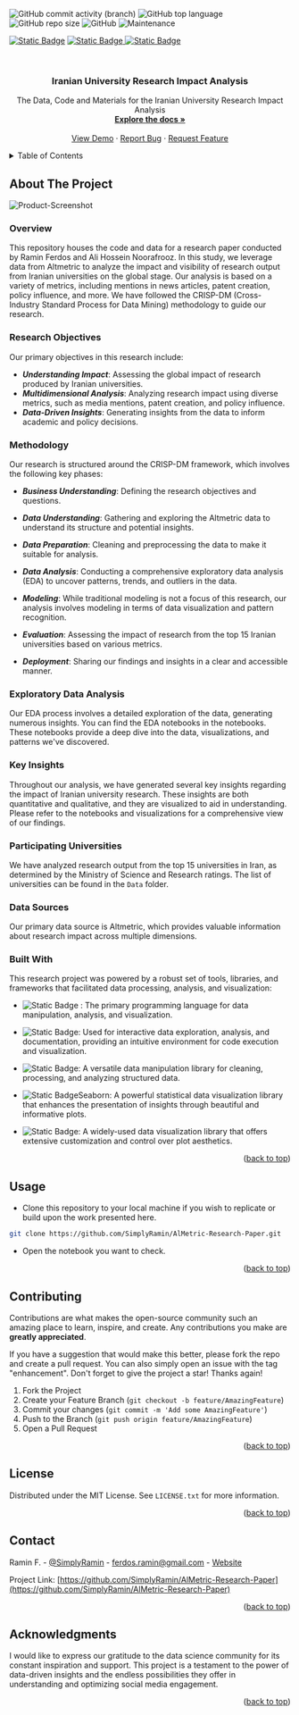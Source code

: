 <!-- PROJECT SHIELDS -->
![GitHub commit activity (branch)](https://img.shields.io/github/commit-activity/t/SimplyRamin/AlMetric-Research-Paper)
![GitHub top language](https://img.shields.io/github/languages/top/SimplyRamin/AlMetric-Research-Paper?logo=html5)
![GitHub repo size](https://img.shields.io/github/repo-size/SimplyRamin/AlMetric-Research-Paper)
![GitHub](https://img.shields.io/github/license/SimplyRamin/AlMetric-Research-Paper)
![Maintenance](https://img.shields.io/maintenance/no/2023)

[![Static Badge](https://img.shields.io/badge/Ramin%20F.-%230A66C2?style=for-the-badge&logo=linkedin)](https://www.linkedin.com/in/raminferdos/)
[![Static Badge](https://img.shields.io/badge/ferdos.ramin%40gmail.com-%23fefefe?style=for-the-badge&logo=gmail)
](mailto:ferdos.ramin@gmail.com)
[![Static Badge](https://img.shields.io/badge/Visit%20My%20Personal%20Portfolio-%23092540?style=for-the-badge)](https://simplyramin.github.io/)

<!-- PROJECT LOGO -->
<br />
<div align="center" id=readme-top>
  <h3 align="center">Iranian University Research Impact Analysis</h3>

  <p align="center">
    The Data, Code and Materials for the Iranian University Research Impact Analysis
    <br />
    <a href="https://github.com/SimplyRamin/AlMetric-Research-Paper"><strong>Explore the docs »</strong></a>
    <br />
    <br />
    <a href="https://github.com/SimplyRamin/AlMetric-Research-Paper">View Demo</a>
    ·
    <a href="https://github.com/SimplyRamin/AlMetric-Research-Paper/issues">Report Bug</a>
    ·
    <a href="https://github.com/SimplyRamin/AlMetric-Research-Paper/issues">Request Feature</a>
  </p>
</div>



<!-- TABLE OF CONTENTS -->
<details>
  <summary>Table of Contents</summary>
  <ol>
    <li>
      <a href="#about-the-project">About The Project</a>
      <ul>
        <li><a href="#overview">Overview</a></li>
        <li><a href="#methodology">Methodology</a></li>
        <li><a href="#exploratory-data-analysis">Exploratory Data Analysis</a></li>
        <li><a href="#key-insights">Key Insights</a></li>
        <li><a href="#participating-universities">Participating Universities</a></li>
        <li><a href="#data-sources">Data Sources</a></li>
        <li><a href="#built-with">Built With</a></li>
      </ul>
    </li>
    <li><a href="#usage">Usage</a></li>
    <li><a href="#contributing">Contributing</a></li>
    <li><a href="#license">License</a></li>
    <li><a href="#contact">Contact</a></li>
    <li><a href="#acknowledgments">Acknowledgments</a></li>
  </ol>
</details>


<!-- ABOUT THE PROJECT -->
## About The Project

![Product-Screenshot](images/output.png)

### Overview

This repository houses the code and data for a research paper conducted by Ramin Ferdos and Ali Hossein Noorafrooz. In this study, we leverage data from Altmetric to analyze the impact and visibility of research output from Iranian universities on the global stage. Our analysis is based on a variety of metrics, including mentions in news articles, patent creation, policy influence, and more. We have followed the CRISP-DM (Cross-Industry Standard Process for Data Mining) methodology to guide our research.

### Research Objectives
Our primary objectives in this research include:

- ***Understanding Impact***: Assessing the global impact of research produced by Iranian universities.
- ***Multidimensional Analysis***: Analyzing research impact using diverse metrics, such as media mentions, patent creation, and policy influence.
- ***Data-Driven Insights***: Generating insights from the data to inform academic and policy decisions.

### Methodology

Our research is structured around the CRISP-DM framework, which involves the following key phases:

- ***Business Understanding***: Defining the research objectives and questions.

- ***Data Understanding***: Gathering and exploring the Altmetric data to understand its structure and potential insights.

- ***Data Preparation***: Cleaning and preprocessing the data to make it suitable for analysis.

- ***Data Analysis***: Conducting a comprehensive exploratory data analysis (EDA) to uncover patterns, trends, and outliers in the data.

- ***Modeling***: While traditional modeling is not a focus of this research, our analysis involves modeling in terms of data visualization and pattern recognition.

- ***Evaluation***: Assessing the impact of research from the top 15 Iranian universities based on various metrics.

- ***Deployment***: Sharing our findings and insights in a clear and accessible manner.

### Exploratory Data Analysis
Our EDA process involves a detailed exploration of the data, generating numerous insights. You can find the EDA notebooks in the notebooks. These notebooks provide a deep dive into the data, visualizations, and patterns we've discovered.

### Key Insights
Throughout our analysis, we have generated several key insights regarding the impact of Iranian university research. These insights are both quantitative and qualitative, and they are visualized to aid in understanding. Please refer to the notebooks and visualizations for a comprehensive view of our findings.

### Participating Universities
We have analyzed research output from the top 15 universities in Iran, as determined by the Ministry of Science and Research ratings. The list of universities can be found in the `Data` folder.

### Data Sources
Our primary data source is Altmetric, which provides valuable information about research impact across multiple dimensions.

### Built With

This research project was powered by a robust set of tools, libraries, and frameworks that facilitated data processing, analysis, and visualization:

- ![Static Badge](https://img.shields.io/badge/Python-%23fafafa?style=flat&logo=python&logoColor=%231572B6)
: The primary programming language for data manipulation, analysis, and visualization.

- ![Static Badge](https://img.shields.io/badge/Jupyter_Notebooks-%23fafafa?style=flat&logo=jupyter&logoColor=%231572B6): Used for interactive data exploration, analysis, and documentation, providing an intuitive environment for code execution and visualization.

- ![Static Badge](https://img.shields.io/badge/Pandas-%23fafafa?style=flat&logo=pandas&logoColor=%231572B6): A versatile data manipulation library for cleaning, processing, and analyzing structured data.

- ![Static Badge](https://img.shields.io/badge/Seaborn-%23fafafa?style=flat&logo=seaborn&logoColor=%231572B6)Seaborn: A powerful statistical data visualization library that enhances the presentation of insights through beautiful and informative plots.

- ![Static Badge](https://img.shields.io/badge/Matplotlib-%23fafafa?style=flat&logo=matplotlib&logoColor=%231572B6): A widely-used data visualization library that offers extensive customization and control over plot aesthetics.

<p align="right">(<a href="#readme-top">back to top</a>)</p>

<!-- HOW TO USE THIS REPOSITORY -->
## Usage
- Clone this repository to your local machine if you wish to replicate or build upon the work presented here.
```bash
git clone https://github.com/SimplyRamin/AlMetric-Research-Paper.git
```

- Open the notebook you want to check.

<p align="right">(<a href="#readme-top">back to top</a>)</p>

<!-- CONTRIBUTING -->
## Contributing

Contributions are what makes the open-source community such an amazing place to learn, inspire, and create. Any contributions you make are **greatly appreciated**.

If you have a suggestion that would make this better, please fork the repo and create a pull request. You can also simply open an issue with the tag "enhancement".
Don't forget to give the project a star! Thanks again!

1. Fork the Project
2. Create your Feature Branch (`git checkout -b feature/AmazingFeature`)
3. Commit your changes (`git commit -m 'Add some AmazingFeature'`)
4. Push to the Branch (`git push origin feature/AmazingFeature`)
5. Open a Pull Request

<p align="right">(<a href="#readme-top">back to top</a>)</p>


<!-- LICENSE -->
## License

Distributed under the MIT License. See `LICENSE.txt` for more information.

<p align="right">(<a href="#readme-top">back to top</a>)</p>


<!-- CONTACT -->
## Contact

Ramin F. - [@SimplyRamin](https://www.linkedin.com/in/raminferdos/) - ferdos.ramin@gmail.com - [Website](https://AlMetric-Research-Paper)

Project Link: [https://github.com/SimplyRamin/AlMetric-Research-Paper](https://github.com/SimplyRamin/AlMetric-Research-Paper)

<p align="right">(<a href="#readme-top">back to top</a>)</p>


<!-- ACKNOWLEDGMENTS -->
## Acknowledgments

I would like to express our gratitude to the data science community for its constant inspiration and support. This project is a testament to the power of data-driven insights and the endless possibilities they offer in understanding and optimizing social media engagement.

<p align="right">(<a href="#readme-top">back to top</a>)</p>